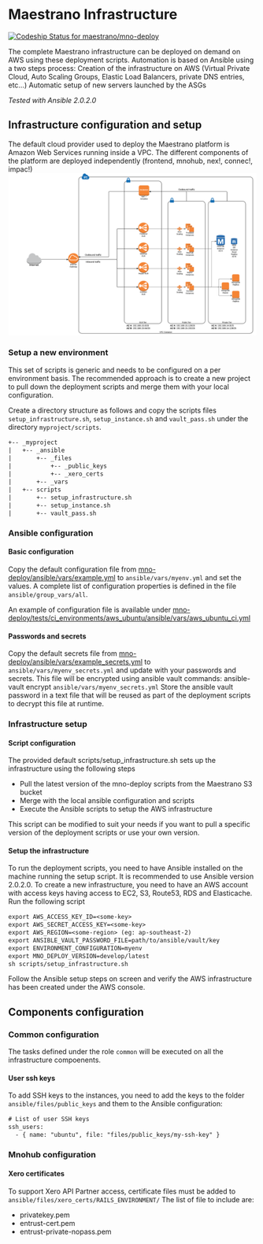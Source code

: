 # Maestrano Infrastructure

[ ![Codeship Status for maestrano/mno-deploy](https://codeship.com/projects/f6587590-e990-0133-f67a-4afac8d396b8/status?branch=master)](https://codeship.com/projects/147638)

The complete Maestrano infrastructure can be deployed on demand on AWS using these deployment scripts. Automation is based on Ansible using a two steps process:
Creation of the infrastructure on AWS (Virtual Private Cloud, Auto Scaling Groups, Elastic Load Balancers, private DNS entries, etc…)
Automatic setup of new servers launched by the ASGs

*Tested with Ansible 2.0.2.0*

## Infrastructure configuration and setup
The default cloud provider used to deploy the Maestrano platform is Amazon Web Services running inside a VPC. The different components of the platform are deployed independently (frontend, mnohub, nex!, connec!, impac!)
![Architecture diagram](https://raw.githubusercontent.com/maestrano/mno-deploy/develop/architecture_diagram.png)

### Setup a new environment
This set of scripts is generic and needs to be configured on a per environment basis. The recommended approach is to create a new project to pull down the deployment scripts and merge them with your local configuration.

Create a directory structure as follows and copy the scripts files `setup_infrastructure.sh`, `setup_instance.sh` and `vault_pass.sh` under the directory `myproject/scripts`.
```
+-- _myproject
|   +-- _ansible
|       +-- _files
|           +-- _public_keys
|           +-- _xero_certs
|       +-- _vars
|   +-- scripts
|       +-- setup_infrastructure.sh
|       +-- setup_instance.sh
|       +-- vault_pass.sh
```

### Ansible configuration
#### Basic configuration
Copy the default configuration file from  [mno-deploy/ansible/vars/example.yml](https://github.com/maestrano/mno-deploy/blob/develop/ansible/vars/example.yml) to `ansible/vars/myenv.yml` and set the values. A complete list of configuration properties is defined in the file `ansible/group_vars/all`.

An example of configuration file is available under [mno-deploy/tests/ci_environments/aws_ubuntu/ansible/vars/aws_ubuntu_ci.yml](https://github.com/maestrano/mno-deploy/blob/develop/tests/ci_environments/aws_ubuntu/ansible/vars/aws_ubuntu_ci.yml)

#### Passwords and secrets
Copy the default secrets file from [mno-deploy/ansible/vars/example_secrets.yml](https://github.com/maestrano/mno-deploy/blob/develop/ansible/vars/example_secrets.yml) to `ansible/vars/myenv_secrets.yml` and update with your passwords and secrets. This file will be encrypted using ansible vault commands:
ansible-vault encrypt `ansible/vars/myenv_secrets.yml`
Store the ansible vault password in a text file that will be reused as part of the deployment scripts to decrypt this file at runtime.

### Infrastructure setup
#### Script configuration
The provided default scripts/setup_infrastructure.sh sets up the infrastructure using the following steps

- Pull the latest version of the mno-deploy scripts from the Maestrano S3 bucket
- Merge with the local ansible configuration and scripts
- Execute the Ansible scripts to setup the AWS infrastructure

This script can be modified to suit your needs if you want to pull a specific version of the deployment scripts or use your own version.

#### Setup the infrastructure
To run the deployment scripts, you need to have Ansible installed on the machine running the setup script. It is recommended to use Ansible version 2.0.2.0.
To create a new infrastructure, you need to have an AWS account with access keys having access to EC2, S3, Route53, RDS and Elasticache.
Run the following script
```
export AWS_ACCESS_KEY_ID=<some-key>
export AWS_SECRET_ACCESS_KEY=<some-key>
export AWS_REGION=<some-region> (eg: ap-southeast-2)
export ANSIBLE_VAULT_PASSWORD_FILE=path/to/ansible/vault/key
export ENVIRONMENT_CONFIGURATION=myenv
export MNO_DEPLOY_VERSION=develop/latest
sh scripts/setup_infrastructure.sh
```

Follow the Ansible setup steps on screen and verify the AWS infrastructure has been created under the AWS console.

## Components configuration
### Common configuration
The tasks defined under the role `common` will be executed on all the infrastructure compoenents.
#### User ssh keys
To add SSH keys to the instances, you need to add the keys to the folder `ansible/files/public_keys` and them to the Ansible configuration:

```
# List of user SSH keys
ssh_users:
  - { name: "ubuntu", file: "files/public_keys/my-ssh-key" }
```

### Mnohub configuration
#### Xero certificates
To support Xero API Partner access, certificate files must be added to `ansible/files/xero_certs/RAILS_ENVIRONMENT/`
The list of file to include are:
- privatekey.pem
- entrust-cert.pem
- entrust-private-nopass.pem


